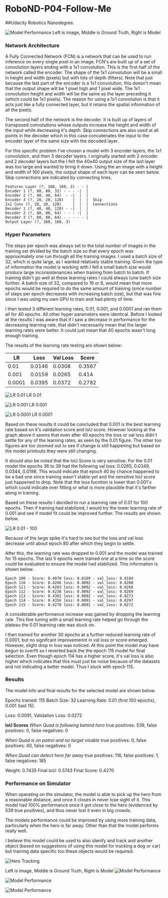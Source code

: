 # RoboND-P04-Follow-Me
##Udacity Robotics Nanodegree.


[//]: # (Image References)
[title_image]: ./images/model-performance-4.png
[image0]: ./images/lr01.png
[image1]: ./images/lr001.png
[image2]: ./images/lr0001.png
[image3]: ./images/lr01-100.png

[image5]: ./images/sim.png
[image6]: ./images/model-performance-1.png
[image7]: ./images/model-performance-2.png
[image8]: ./images/model-performance-3.png

![Model Performance][title_image]
Left is image, Middle is Ground Truth, Right is Model


### Network Architecture
A Fully Connected Network (FCN) is a network that can be used to run inference on every single pixel in an image. FCN's are built up of a set of convolution layers ending with a 1x1 convolution. This is the first half of the network called the encoder. The shape of the 1x1 convolution will be a small in height and width (pixels) but with lots of depth (filters). Note that just because the last part of the encoder is a 1x1 convolution, this doesn't mean that the output shape will be 1 pixel high and 1 pixel wide. The 1x1 convolution height and width will be the same as the layer preceding it (which could be 1x1 pixels). The reason for using a 1x1 convolution is that it acts just like a fully connected layer, but it retains the spatial information of all the pixels.

The second half of the network is the decoder. It is built up of layers of transposed convolutions whose outputs increase the height and width of the input while decreasing it's depth. Skip connections are also used at all points in the decoder which in this case concatenates the input to the encoder layer of the same size with the decoded layer.

For this specific problem I've chosen a model with 3 encoder layers, the 1x1 convolution, and then 3 decoder layers. I originally started with 2 encoder and 2 decoder layers but the I felt the 40x40 output size of the last layer was too large and wanted to bring it down. Using the an image with a height and width of 160 pixels, the output shape of each layer can be seen below. Skip connections are indicated by connecting lines.

	Features Layer (?, 160, 160, 3) - - |
	Encoder 1 (?, 80, 80, 32) - - - -|  |
	Encoder 2 (?, 40, 40, 64)  - -|  |  |
	Encoder 3 (?, 20, 20, 128)    |  |  |  Skip
	1x1 Conv (?, 20, 20, 128)     |  |  |  Connections
	Decoder 1 (?, 40, 40, 128) - -|  |  |
	Decoder 2 (?, 80, 80, 64) - - - -|  |
	Decoder 3 (?, 80, 80, 64) - - - - - |
	Output Layer (?, 160, 160, 3)


### Hyper Parameters
The steps per epoch was always set to the total number of images in the training set divided by the batch size so that every epoch was approximately one run through all the training images. I used a batch size of 32, which is quite large, as I wanted relatively stable training. Given the type of information the model is working with I felt a small batch size would produce large inconsistenancies when training from batch to batch. If training didn't go well at these learning rates I could always tune batch size further. A batch size of 32, compared to 16 or 8, would mean that more epochs would be required to do the same amount of training (since number of steps per epoch decreases with increasing batch size), but that was fine since I was using my own GPU to train and had plenty of time.

I then tested 3 different learning rates, 0.01, 0.001, and 0.0001 and ran them all for 40 epochs. All other hyper parameters were identical. Before I looked at the results I was aware that if I saw a decrease in performance for the decreasing learning rate, that didn't necessarily mean that the larger learning rates were better. It could just mean that 40 epochs wasn't long enough training.

The results of the learning rate testing are shown below:

| LR  | Loss | Val Loss  | Score |
| ------------- | ------------- | ----- | ---- |
| 0.01| 0.0146 | 0.0308 | 0.3567 |
| 0.001 | 0.0159 | 0.0265 | 0.414 |
| 0.0001 | 0.0395 | 0.0372 | 0.2782 |

![LR 0.01][image0]
LR 0.01

![LR 0.001][image1]
LR 0.001

![LR 0.0001][image2]
LR 0.0001

Based on these results it could be concluded that 0.001 is the best learning rate based on it's validation score and IoU score. However looking at the graph above it seems that even after 40 epochs the loss or val loss didn't settle for any of the learning rates, as seen by the 0.01 figure. The other too figures are too zoomed out to see if change is still happening but based on the model printouts they were still changing.

It should also be noted that the IoU Score is very sensitive. For the 0.01 model the epochs 36 to 39 had the following val loss: 0.0265, 0.0349, 0.0344, 0.0198. This would indicate that epoch 40 by chance happened to be a bad one since training wasn't stable yet and the sensitive IoU score just happened to drop. Note that the loss fucntion is lower than 0.001's which could indicate over fitting or what is more plausible that it's farther along in training.

Based on these results I decided to run a learning rate of 0.01 for 100 epochs. Then if training had stabilized, I would try the lower learning rate of 0.001 and see if model fit could be improved further. The results are shown below.

![LR 0.01 - 100][image3]

Because of the large spike it's hard to see but the loss and val loss decrease until about epoch 80 after which they begin to settle.

After this, the learning rate was dropped to 0.001 and the model was trained for 15 epochs. The last 5 epochs were trained one at a time so the score could be evaluated to ensure the model had stabilized. This information is shown below.

	Epoch 100 - Score: 0.4070 loss: 0.0109 - val_loss: 0.0184
	Epoch 110 - Score: 0.4266 loss: 0.0092 - val_loss: 0.0280
	Epoch 111 - Score: 0.4263 loss: 0.0092 - val_loss: 0.0268
	Epoch 112 - Score: 0.4230 loss: 0.0092 - val_loss: 0.0289
	Epoch 113 - Score: 0.4301 loss: 0.0092 - val_loss: 0.0273
	Epoch 114 - Score: 0.4356 loss: 0.0091 - val_loss: 0.0297
	Epoch 115 - Score: 0.4270 loss: 0.0091 - val_loss: 0.0272
	
A considerable performance increase was gained by dropping the learning rate. This fine tuning with a small learning rate helped go through the plateau the 0.01 learning rate was stuck on.

I then trained for another 30 epochs at a further reduced learning rate of 0.0001, but no signifcant improvemennt in val loss or score emerged. However, slight drop in loss was noticed. At this point the model may have begun to overfit so I reverted back the the epoch 115 model for final selection. Even though epoch 114 has a higher score, it's val loss is also higher which indicates that this must just be noise because of the datasets and not indicating a better model. Thus I stuck with epoch 115.

### Results
The model info and final results for the selected model are shown below.

Epochs trained: 115
Batch Size: 32
Learning Rate: 0.01 (first 100 epochs), 0.001 (last 15).

Loss: 0.0091, Validation Loss: 0.0272

**IoU Scores**
*When Quad is following behind hero*
true positives: 539, false positives: 0, false negatives: 0

*When Quad is on patrol and no target visable*
true positives: 0, false positives: 40, false negatives: 0
 
*When Quad can detect hero far away*
true positives: 116, false positives: 1, false negatives: 185

Weight: 0.7435
Final IoU: 0.5743
Final Score: 0.4270

### Performance on Simulator
When operating on the simulator, the model is able to pick up the hero from a reasonable distance, and once it closes in never lose sight of it. This model had 100% performance once it got close to the hero (evidenced by 539 true positives), and thus never lost it even in big crowds.

The models performance could be improved by using more training data, particularly when the hero is far away. Other than that the model performs really well.

I believe this model could be used to also idenify and track and another object (based on suggestions of using this model for tracking a dog or car) but training data specific too these objects would be required.

![Hero Tracking][image5]

Left is image, Middle is Ground Truth, Right is Model
![Model Performance][image6]

![Model Performance][image7]

![Model Performance][image8]
